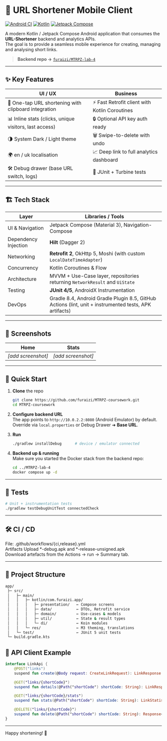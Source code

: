 # 📱 URL Shortener Mobile Client

[![Android CI](https://github.com/furaizi/MTRPZ-coursework/actions/workflows/ci.yml/badge.svg)](https://github.com/furaizi/MTRPZ-coursework/actions/workflows/ci.yml)
[![Kotlin](https://img.shields.io/badge/kotlin-1.9%2B-blueviolet?logo=kotlin)](https://kotlinlang.org/)
[![Jetpack Compose](https://img.shields.io/badge/Jetpack%20Compose-UI-green?logo=android)](https://developer.android.com/jetpack/compose)

A modern Kotlin / Jetpack Compose Android application that consumes the **URL-Shortener** backend and analytics APIs.  
The goal is to provide a seamless mobile experience for creating, managing and analysing short links.

> **Backend repo →** [`furaizi/MTRPZ-lab-4`](https://github.com/furaizi/MTRPZ-lab-4)

---

## ✨ Key Features

| UI / UX | Business |
|---------|----------|
| 🔗 One-tap URL shortening with clipboard integration | ⚡ Fast Retrofit client with Kotlin Coroutines |
| 📊 Inline stats (clicks, unique visitors, last access) | 🔒 Optional API key auth ready |
| 🌗 System Dark / Light theme | 🗑️ Swipe-to-delete with undo |
| 🌍 en / uk localisation | 📈 Deep link to full analytics dashboard |
| 🛠️ Debug drawer (base URL switch, logs) | 🧪 JUnit + Turbine tests |

---

## 🏗️ Tech Stack

| Layer | Libraries / Tools |
|-------|-------------------|
| UI & Navigation | Jetpack Compose (Material 3), Navigation-Compose |
| Dependency Injection | **Hilt** (Dagger 2) |
| Networking | **Retrofit 2**, OkHttp 5, Moshi (with custom `LocalDateTimeAdapter`) |
| Concurrency | Kotlin Coroutines & Flow |
| Architecture | MVVM + Use-Case layer, repositories returning `NetworkResult` and `UiState` |
| Testing | **JUnit 4/5**, AndroidX Instrumentation |
| DevOps | Gradle 8.4, Android Gradle Plugin 8.5, GitHub Actions (lint, unit + instrumented tests, APK artifacts) |

---

## 📸 Screenshots

| Home | Stats |
|------|-------|
| _\[add screenshot\]_ | _\[add screenshot\]_ |

---

## 🚀 Quick Start

1.  **Clone** the repo  
    ```bash
    git clone https://github.com/furaizi/MTRPZ-coursework.git
    cd MTRPZ-coursework
    ```

2.  **Configure backend URL**  
    The app points to `http://10.0.2.2:8080` (Android Emulator) by default.  
    Override via `local.properties` or Debug Drawer ➜ **Base URL**.

3.  **Run**  
    ```bash
    ./gradlew installDebug      # device / emulator connected
    ```

4.  **Backend up & running**  
    Make sure you started the Docker stack from the backend repo:  
    ```bash
    cd ../MTRPZ-lab-4
    docker compose up -d
    ```

---

## 🧪 Tests

```bash
# Unit + instrumentation tests
./gradlew testDebugUnitTest connectedCheck
```

---

## 🛠️ CI / CD
File: .github/workflows/{ci,release}.yml  
Artifacts	Upload *-debug.apk and *-release-unsigned.apk  
Download artefacts from the Actions → run → Summary tab.  

---

## 📁 Project Structure
```bash
app/
 ├─ src/
 │   ├─ main/
 │   │   ├─ kotlin/com.furaizi.app/
 │   │   │   ├─ presentation/   ← Compose screens
 │   │   │   ├─ data/           ← DTOs, Retrofit service
 │   │   │   ├─ domain/         ← Use-cases & models
 │   │   │   ├─ util/           ← State & result types           
 │   │   │   └─ di/             ← Koin modules
 │   │   └─ res/                ← M3 theming, translations
 │   └─ test/                   ← JUnit 5 unit tests
 └─ build.gradle.kts
```

## 🔌 API Client Example
```kotlin
interface LinkApi {
    @POST("links")
    suspend fun create(@Body request: CreateLinkRequest): LinkResponse

    @GET("links/{shortCode}")
    suspend fun details(@Path("shortCode") shortCode: String): LinkResponse

    @GET("links/{shortCode}/stats")
    suspend fun stats(@Path("shortCode") shortCode: String): LinkStatistics

    @DELETE("links/{shortCode}")
    suspend fun delete(@Path("shortCode") shortCode: String): Response<Unit>
}
```

---

Happy shortening! 🔗
